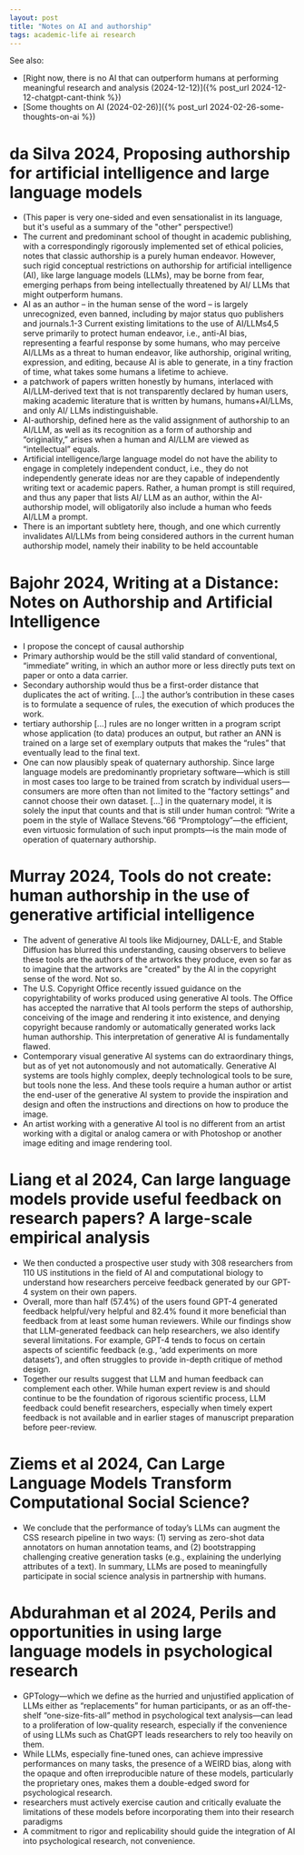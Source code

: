 ```yaml
---
layout: post
title: "Notes on AI and authorship"
tags: academic-life ai research
---
```


See also:
- [Right now, there is no AI that can outperform humans at performing meaningful research and analysis (2024-12-12)]({% post_url 2024-12-12-chatgpt-cant-think %})
- [Some thoughts on AI (2024-02-26)]({% post_url 2024-02-26-some-thoughts-on-ai %})

# da Silva 2024, Proposing authorship for artificial intelligence and large language models
- (This paper is very one-sided and even sensationalist in its language, but it's useful as a summary of the "other" perspective!)
- The current and predominant school of thought in academic publishing, with a correspondingly rigorously implemented set of ethical policies, notes that classic authorship is a purely human endeavor. However, such rigid conceptual restrictions on authorship for artificial intelligence (AI), like large language models (LLMs), may be borne from fear, emerging perhaps from being intellectually threatened by AI/ LLMs that might outperform humans.
- AI as an author – in the human sense of the word – is largely unrecognized, even banned, including by major status quo publishers and journals.1-3 Current existing limitations to the use of AI/LLMs4,5 serve primarily to protect human endeavor, i.e., anti-AI bias, representing a fearful response by some humans, who may perceive AI/LLMs as a threat to human endeavor, like authorship, original writing, expression, and editing, because AI is able to generate, in a tiny fraction of time, what takes some humans a lifetime to achieve.
- a patchwork of papers written honestly by humans, interlaced with AI/LLM-derived text that is not transparently declared by human users, making academic literature that is written by humans, humans+AI/LLMs, and only AI/ LLMs indistinguishable.
- AI-authorship, defined here as the valid assignment of authorship to an AI/LLM, as well as its recognition as a form of authorship and “originality,” arises when a human and AI/LLM are viewed as “intellectual” equals.
- Artificial intelligence/large language model do not have the ability to engage in completely independent conduct, i.e., they do not independently generate ideas nor are they capable of independently writing text or academic papers. Rather, a human prompt is still required, and thus any paper that lists AI/ LLM as an author, within the AI-authorship model, will obligatorily also include a human who feeds AI/LLM a prompt.
- There is an important subtlety here, though, and one which currently invalidates AI/LLMs from being considered authors in the current human authorship model, namely their inability to be held accountable

# Bajohr 2024, Writing at a Distance: Notes on Authorship and Artificial Intelligence
- I propose the concept of causal authorship
- Primary authorship would be the still valid standard of conventional, “immediate” writing, in which an author more or less directly puts text on paper or onto a data carrier.
- Secondary authorship would thus be a first-order distance that duplicates the act of writing. [...] the author’s contribution in these cases is to formulate a sequence of rules, the execution of which produces the work.
- tertiary authorship [...] rules are no longer written in a program script whose application (to data) produces an output, but rather an ANN is trained on a large set of exemplary outputs that makes the “rules” that eventually lead to the final text.
- One can now plausibly speak of quaternary authorship. Since large language models are predominantly proprietary software—which is still in most cases too large to be trained from scratch by individual users—consumers are more often than not limited to the “factory settings” and cannot choose their own dataset. [...] in the quaternary model, it is solely the input that counts and that is still under human control: “Write a poem in the style of Wallace Stevens.”66 “Promptology”—the efficient, even virtuosic formulation of such input prompts—is the main mode of operation of quaternary authorship.

# Murray 2024, Tools do not create: human authorship in the use of generative artificial intelligence
- The advent of generative Al tools like Midjourney, DALL-E, and Stable Diffusion has blurred this understanding, causing observers to believe these tools are the authors of the artworks they produce, even so far as to imagine that the artworks are "created" by the Al in the copyright sense of the word. Not so.
- The U.S. Copyright Office recently issued guidance on the copyrightability of works produced using generative Al tools. The Office has accepted the narrative that Al tools perform the steps of authorship, conceiving of the image and rendering it into existence, and denying copyright because randomly or automatically generated works lack human authorship. This interpretation of generative Al is fundamentally flawed.
- Contemporary visual generative Al systems can do extraordinary things, but as of yet not autonomously and not automatically. Generative Al systems are tools highly complex, deeply technological tools to be sure, but tools none the less. And these tools require a human author or artist the end-user of the generative Al system to provide the inspiration and design and often the instructions and directions on how to produce the image.
- An artist working with a generative Al tool is no different from an artist working with a digital or analog camera or with Photoshop or another image editing and image rendering tool.

# Liang et al 2024, Can large language models provide useful feedback on research papers? A large-scale empirical analysis
- We then conducted a prospective user study with 308 researchers from 110 US institutions in the field of AI and computational biology to understand how researchers perceive feedback generated by our GPT-4 system on their own papers.
- Overall, more than half (57.4%) of the users found GPT-4 generated feedback helpful/very helpful and 82.4% found it more beneficial than feedback from at least some human reviewers. While our findings show that LLM-generated feedback can help researchers, we also identify several limitations. For example, GPT-4 tends to focus on certain aspects of scientific feedback (e.g., ‘add experiments on more datasets’), and often struggles to provide in-depth critique of method design.
- Together our results suggest that LLM and human feedback can complement each other. While human expert review is and should continue to be the foundation of rigorous scientific process, LLM feedback could benefit researchers, especially when timely expert feedback is not available and in earlier stages of manuscript preparation before peer-review.

# Ziems et al 2024, Can Large Language Models Transform Computational Social Science?
- We conclude that the performance of today’s LLMs can augment the CSS research pipeline in two ways: (1) serving as zero-shot data annotators on human annotation teams, and (2) bootstrapping challenging creative generation tasks (e.g., explaining the underlying attributes of a text). In summary, LLMs are posed to meaningfully participate in social science analysis in partnership with humans.

# Abdurahman et al 2024, Perils and opportunities in using large language models in psychological research
- GPTology—which we define as the hurried and unjustified application of LLMs either as “replacements” for human participants, or as an off-the-shelf “one-size-fits-all” method in psychological text analysis—can lead to a proliferation of low-quality research, especially if the convenience of using LLMs such as ChatGPT leads researchers to rely too heavily on them.
- While LLMs, especially fine-tuned ones, can achieve impressive performances on many tasks, the presence of a WEIRD bias, along with the opaque and often irreproducible nature of these models, particularly the proprietary ones, makes them a double-edged sword for psychological research.
- researchers must actively exercise caution and critically evaluate the limitations of these models before incorporating them into their research paradigms
- A commitment to rigor and replicability should guide the integration of AI into psychological research, not convenience.
